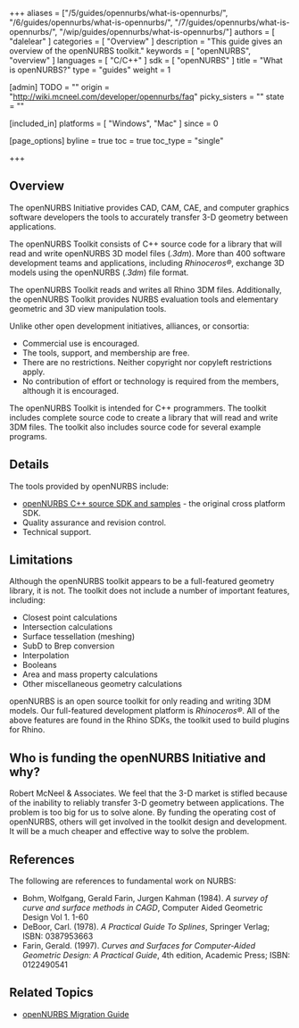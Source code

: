+++
aliases = ["/5/guides/opennurbs/what-is-opennurbs/", "/6/guides/opennurbs/what-is-opennurbs/", "/7/guides/opennurbs/what-is-opennurbs/", "/wip/guides/opennurbs/what-is-opennurbs/"]
authors = [ "dalelear" ]
categories = [ "Overview" ]
description = "This guide gives an overview of the openNURBS toolkit."
keywords = [ "openNURBS", "overview" ]
languages = [ "C/C++" ]
sdk = [ "openNURBS" ]
title = "What is openNURBS?"
type = "guides"
weight = 1

[admin]
TODO = ""
origin = "http://wiki.mcneel.com/developer/opennurbs/faq"
picky_sisters = ""
state = ""

[included_in]
platforms = [ "Windows", "Mac" ]
since = 0

[page_options]
byline = true
toc = true
toc_type = "single"

+++

## Overview

The openNURBS Initiative provides CAD, CAM, CAE, and computer graphics software developers the tools to accurately transfer 3-D geometry between applications.

The openNURBS Toolkit consists of C++ source code for a library that will read and write openNURBS 3D model files (*.3dm*). More than 400 software development teams and applications, including *Rhinoceros®*, exchange 3D models using the openNURBS (*.3dm*) file format.

The openNURBS Toolkit reads and writes all Rhino 3DM files. Additionally, the openNURBS Toolkit provides NURBS evaluation tools and elementary geometric and 3D view manipulation tools.

Unlike other open development initiatives, alliances, or consortia:

- Commercial use is encouraged.
- The tools, support, and membership are free.
- There are no restrictions. Neither copyright nor copyleft restrictions apply.
- No contribution of effort or technology is required from the members, although it is encouraged.

The openNURBS Toolkit is intended for C++ programmers. The toolkit includes complete source code to create a library that will read and write 3DM files. The toolkit also includes source code for several example programs.

## Details

The tools provided by openNURBS include:

- [openNURBS C++ source SDK and samples](https://www.rhino3d.com/download/openNURBS/7/release) - the original cross platform SDK.
- Quality assurance and revision control.
- Technical support.

## Limitations

Although the openNURBS toolkit appears to be a full-featured geometry library, it is not. The toolkit does not include a number of important features, including:

- Closest point calculations
- Intersection calculations
- Surface tessellation (meshing)
- SubD to Brep conversion
- Interpolation
- Booleans
- Area and mass property calculations
- Other miscellaneous geometry calculations

openNURBS is an open source toolkit for only reading and writing 3DM models. Our full-featured development platform is *Rhinoceros®*. All of the above features are found in the Rhino SDKs, the toolkit used to build plugins for Rhino.

## Who is funding the openNURBS Initiative and why?

Robert McNeel & Associates. We feel that the 3-D market is stifled because of the inability to reliably transfer 3-D geometry between applications. The problem is too big for us to solve alone. By funding the operating cost of openNURBS, others will get involved in the toolkit design and development. It will be a much cheaper and effective way to solve the problem.

## References

The following are references to fundamental work on NURBS:

- Bohm, Wolfgang, Gerald Farin, Jurgen Kahman (1984). *A survey of curve and surface methods in CAGD*, Computer Aided Geometric Design Vol 1. 1-60
- DeBoor, Carl. (1978).  *A Practical Guide To Splines*, Springer Verlag; ISBN: 0387953663
- Farin, Gerald. (1997). *Curves and Surfaces for Computer-Aided Geometric Design: A Practical Guide*, 4th edition, Academic Press; ISBN: 0122490541

## Related Topics

- [openNURBS Migration Guide](/guides/opennurbs/migration-guide)
